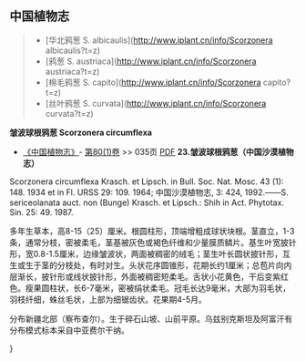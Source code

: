 

## 中国植物志

> * [华北鸦葱  S.  albicaulis](http://www.iplant.cn/info/Scorzonera albicaulis?t=z)
> * [鸦葱  S.  austriaca](http://www.iplant.cn/info/Scorzonera austriaca?t=z)
> * [棉毛鸦葱  S.  capito](http://www.iplant.cn/info/Scorzonera capito?t=z)
> * [丝叶鸦葱  S.  curvata](http://www.iplant.cn/info/Scorzonera curvata?t=z)


**皱波球根鸦葱 Scorzonera circumflexa**

* [《中国植物志》](http://www.iplant.cn/frps)- [第80(1)卷](http://www.iplant.cn/frps/vol/80(1)) >> 035页 [PDF](http://www.iplant.cn/frps/pdf/80(1)/035a.PDF)
**23.皱波球根鸦葱（中国沙漠植物志）**

Scorzonera circumflexa Krasch. et Lipsch. in Bull. Soc. Nat. Mosc. 43 (1): 148. 1934 et in Fl. URSS 29: 109. 1964; 中国沙漠植物志, 3: 424, 1992.——S. sericeolanata auct. non (Bunge) Krasch. et Lipsch.: Shih in Act. Phytotax. Sin. 25: 49. 1987.

多年生草本，高8-15（25）厘米。根圆柱形，顶端增粗成球状块根。茎直立，1-3条，通常分枝，密被柔毛，茎基被灰色或褐色纤维和少量膜质鳞片。基生叶宽披针形，宽0.8-1.5厘米，边缘皱波状，两面被稠密的绒毛；茎生叶长圆状披针形，互生或生于茎的分枝处，有时对生。头状花序圆锥形，花期长约1厘米；总苞片向内层渐长，披针形或线状披针形，外面被稠密短柔毛。舌状小花黄色，干后变紫红色。瘦果圆柱状，长6-7毫米，密被绢状柔毛。冠毛长达9毫米，大部为羽毛状，羽枝纤细，蛛丝毛状，上部为细锯齿状。花果期4-5月。

分布新疆北部（察布查尔）。生于碎石山坡、山前平原。乌兹别克斯坦及阿富汗有分布模式标本采自中亚费尔干纳。

}